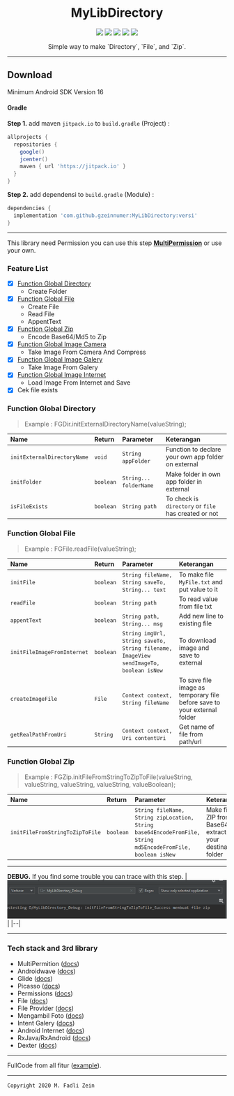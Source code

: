 <h1 align="center">
  MyLibDirectory
</h1>

<div align="center">
    <a><img src="https://img.shields.io/badge/Version-1.3.9-brightgreen.svg?style=flat"></a>
    <a><img src="https://img.shields.io/badge/ID-gzeinnumer-blue.svg?style=flat"></a>
    <a><img src="https://img.shields.io/badge/Java-Suport-green?logo=java&style=flat"></a>
    <a><img src="https://img.shields.io/badge/Koltin-Suport-green?logo=kotlin&style=flat"></a>
    <a href="https://github.com/gzeinnumer"><img src="https://img.shields.io/github/followers/gzeinnumer?label=follow&style=social"></a>
    <br>
    <p>Simple way to make `Directory`, `File`, and `Zip`.</p>
</div>

---

## Download

Minimum Android SDK Version 16

#### Gradle
**Step 1.** add maven `jitpack.io` to `build.gradle` (Project) :

```gradle
allprojects {
  repositories {
    google()
    jcenter()
    maven { url 'https://jitpack.io' }
  }
}
```

**Step 2.** add dependensi to `build.gradle` (Module) :

```gradle
dependencies {
  implementation 'com.github.gzeinnumer:MyLibDirectory:versi'
}
```

---

This library need Permission you can use this step [**MultiPermission**](https://github.com/gzeinnumer/MultiPermition) or use your own.

### Feature List
- [x] [Function Global Directory](https://github.com/gzeinnumer/MyLibDirectory/blob/dev-1/README_1.md)
  - Create Folder
- [x] [Function Global File](https://github.com/gzeinnumer/MyLibDirectory/blob/dev-1/README_2.md)
  - Create File
  - Read File
  - AppentText
- [x] [Function Global Zip](https://github.com/gzeinnumer/MyLibDirectory/blob/dev-1/README_3.md)
  - Encode Base64/Md5 to Zip
- [x] [Function Global Image Camera](https://github.com/gzeinnumer/MyLibDirectory/blob/dev-1/README_4.md)
  - Take Image From Camera And Compress
- [x] [Function Global Image Galery](https://github.com/gzeinnumer/MyLibDirectory/blob/dev-1/README_5.md)
  - Take Image From Galery
- [x] [Function Global Image Internet](https://github.com/gzeinnumer/MyLibDirectory/blob/dev-1/README_6.md)
  - Load Image From Internet and Save
- [x] Cek file exists

### Function Global Directory
> Example : FGDir.initExternalDirectoryName(valueString);

| Name                        | Return    | Parameter              | Keterangan                                           |
|:----------------------------|:----------|:-----------------------|:-----------------------------------------------------|
| `initExternalDirectoryName` | `void`    | `String appFolder`     | Function to declare your own app folder on external  |
| `initFolder`                | `boolean` | `String... folderName` | Make folder in own app folder in external            |
| `isFileExists`              | `boolean` | `String path`          | To check is `directory` or `file` has created or not |

### Function Global File
> Example : FGFile.readFile(valueString);

| Name                        | Return    | Parameter                                                                             | Keterangan                                                               |
|:----------------------------|:----------|:--------------------------------------------------------------------------------------|:-------------------------------------------------------------------------|
| `initFile`                  | `boolean` | `String fileName, String saveTo, String... text`                                      | To make file `MyFile.txt` and put value to it                            |
| `readFile`                  | `boolean` | `String path`                                                                         | To read value from file txt                                              |
| `appentText`                | `boolean` | `String path, String... msg`                                                          | Add new line to existing file                                            |
| `initFileImageFromInternet` | `boolean` | `String imgUrl, String saveTo, String filename, ImageView sendImageTo, boolean isNew` | To download image and save to external                                   |
| `createImageFile`           | `File`    | `Context context, String fileName`                                                    | To save file image as temporary file before save to your external folder |
| `getRealPathFromUri`        | `String`  | `Context context, Uri contentUri`                                                     | Get name of file from path/url                                           |

### Function Global Zip
> Example : FGZip.initFileFromStringToZipToFile(valueString, valueString, valueString, valueString, valueBoolean);

| Name                            | Return    | Parameter                                                                                                   | Keterangan                                                          |
|:--------------------------------|:----------|:------------------------------------------------------------------------------------------------------------|:--------------------------------------------------------------------|
| `initFileFromStringToZipToFile` | `boolean` | `String fileName, String zipLocation, String base64EncodeFromFile, String md5EncodeFromFile, boolean isNew` | Make file ZIP from Base64 and extract it to your destination folder |

---

**DEBUG.** If you find some trouble you can trace with this step.
|![](https://github.com/gzeinnumer/MyLibDirectory/blob/master/assets/debug.jpg)|
|--|

---

### Tech stack and 3rd library
- MultiPermition ([docs](https://github.com/gzeinnumer/MultiPermition))
- Androidwave ([docs](https://androidwave.com/))
- Glide ([docs](https://github.com/bumptech/glide))
- Picasso ([docs](https://github.com/square/picasso))
- Permissions ([docs](https://developer.android.com/guide/topics/permissions/overview))
- File ([docs](https://developer.android.com/reference/java/io/File))
- File Provider ([docs](https://developer.android.com/training/secure-file-sharing/setup-sharing?hl=id))
- Mengambil Foto ([docs](https://developer.android.com/training/camera/photobasics?hl=id))
- Intent Galery ([docs](https://developer.android.com/guide/components/intents-common?hl=id))
- Android Internet ([docs](https://developer.android.com/training/basics/network-ops/connecting))
- RxJava/RxAndroid ([docs](https://github.com/ReactiveX/RxJava))
- Dexter ([docs](https://github.com/Karumi/Dexter))

---

FullCode from all fitur ([example](https://github.com/gzeinnumer/MyLibDirectoryExample)).

---

```
Copyright 2020 M. Fadli Zein
```
